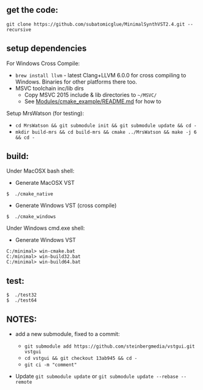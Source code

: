 
## get the code:

```
git clone https://github.com/subatomicglue/MinimalSynthVST2.4.git --recursive
```

## setup dependencies

For Windows Cross Compile:
- `brew install llvm` - latest Clang+LLVM 6.0.0 for cross compiling to Windows.  Binaries for other platforms there too.
- MSVC toolchain inc/lib dirs
  * Copy MSVC 2015 include & lib directories to `~/MSVC/`
  * See [Modules/cmake_example/README.md](https://github.com/subatomicglue/cross-compile-macosx-clang-windows-msvc/tree/master/cmake_example) for how to

Setup MrsWatson (for testing):
- `cd MrsWatson && git submodule init && git submodule update && cd -`
- `mkdir build-mrs && cd build-mrs && cmake ../MrsWatson && make -j 6 && cd -`

## build:

Under MacOSX bash shell:
- Generate MacOSX VST
```
$  ./cmake_native
```
- Generate Windows VST (cross compile)
```
$  ./cmake_windows
```

Under Windows cmd.exe shell:
- Generate Windows VST
```
C:/minimal> win-cmake.bat
C:/minimal> win-build32.bat
C:/minimal> win-build64.bat
```

## test:
```
$  ./test32
$  ./test64
```

## NOTES:

- add a new submodule, fixed to a commit:
  * `git submodule add https://github.com/steinbergmedia/vstgui.git vstgui`
  * `cd vstgui && git checkout 13ab945 && cd -`
  * `git ci -m "comment"`

- Update `git submodule update` or `git submodule update --rebase --remote`


